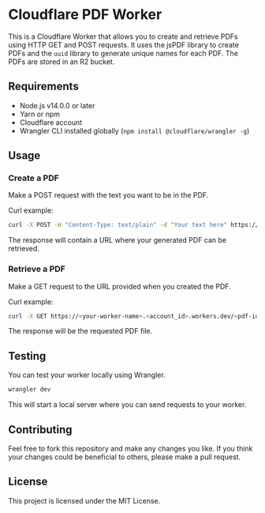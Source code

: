 # Cloudflare PDF Worker

This is a Cloudflare Worker that allows you to create and retrieve PDFs using HTTP GET and POST requests. It uses the jsPDF library to create PDFs and the `uuid` library to generate unique names for each PDF. The PDFs are stored in an R2 bucket.

## Requirements

- Node.js v14.0.0 or later
- Yarn or npm
- Cloudflare account
- Wrangler CLI installed globally (`npm install @cloudflare/wrangler -g`)

## Usage

### Create a PDF

Make a POST request with the text you want to be in the PDF. 

Curl example:

```bash
curl -X POST -H "Content-Type: text/plain" -d "Your text here" https://<your-worker-name>.<account_id>.workers.dev
```

The response will contain a URL where your generated PDF can be retrieved.

### Retrieve a PDF

Make a GET request to the URL provided when you created the PDF.

Curl example:

```bash
curl -X GET https://<your-worker-name>.<account_id>.workers.dev/<pdf-id>
```

The response will be the requested PDF file.

## Testing

You can test your worker locally using Wrangler.

```bash
wrangler dev
```

This will start a local server where you can send requests to your worker.

## Contributing

Feel free to fork this repository and make any changes you like. If you think your changes could be beneficial to others, please make a pull request.

## License

This project is licensed under the MIT License.